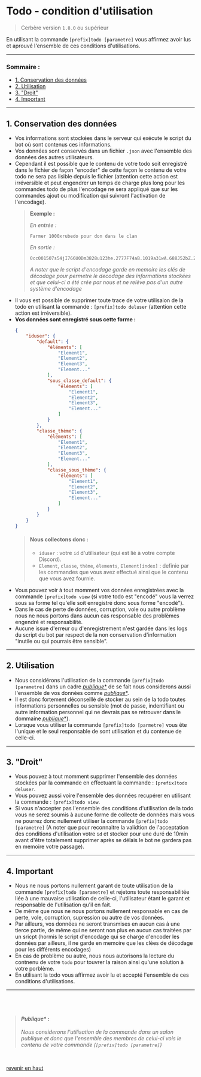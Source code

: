 # Todo - condition d'utilisation
> Cerbère version `1.8.0` ou supérieur

En utilisant la commande `[prefix]todo [parametre]` vous affirmez avoir lus et aprouvé l'ensemble de ces conditions d'utilisations.

***
### Sommaire :
  - [1. Conservation des données](#1-conservation-des-données)
  - [2. Utilisation](#2-utilisation)
  - [3. "Droit"](#3-droit)
  - [4. Important](#4-important)
***

## 1. Conservation des données

- Vos informations sont stockées dans le serveur qui exécute le script du bot où sont contenus ces informations.
- Vos données sont conservés dans un fichier `.json` avec l'ensemble des données des autres utilisateurs.
- Cependant il est possible que le contenu de votre todo soit enregistré dans le fichier de façon "encoder" de cette façon le contenu de votre todo ne sera pas lisible depuis le fichier (attention cette action est irréversible et peut engendrer un temps de charge plus long pour les commandes todo de plus l'encodage ne sera appliqué que sur les commandes ajout ou modification qui suivront l'activation de l'encodage).
    >__Exemple :__
    >
    >*En entrée :*
    >```fix
    >Farmer 1000xrubedo pour don dans le clan
    >```
    >*En sortie :*
    >```fix
    >0cc001507s54jI766U0Dm3828u123he.2777F74aB.1019a31wA.688J52bZ.229r15IY.3425J101rE.4777u97Wv.2477v70PH.2015j77qR.2015j77qR.2015j77qR.125E19fz.688J52bZ.2718u104pm.364w19aa.4109v64Iy.404Q20aV.30h9dL.4777u97Wv.565T41Wq.30h9dL.2718u104pm.688J52bZ.4777u97Wv.404Q20aV.30h9dL.4114Q64QG.4777u97Wv.404Q20aV.1019a31wA.4114Q64QG.12U4Ug.4777u97Wv.896P0ZQ.4109v64Iy.4777u97Wv.921x0Sq.896P0ZQ.1019a31wA.4114Q64QG
    >```
    >*A noter que le script d'encodage garde en memoire les clés de décodage pour permetre le decodage des informations stockées et que celui-ci a été crée par nous et ne relève pas d'un autre système d'encodage*
- Il vous est possible de supprimer toute trace de votre utilisaion de la todo en utilisant la commande : `[prefix]todo deluser` (attention cette action est irréversible).
- __Vos données sont enregistré sous cette forme :__
    ```json
    {
        "iduser": {
            "default": {
                "éléments": [
                    "Element1",
                    "Element2",
                    "Element3",
                    "Element..."
                ],
                "sous_classe_default": {
                    "éléments": [
                        "Element1",
                        "Element2",
                        "Element3",
                        "Element..."
                    ]
                }
            },
            "classe_thème": {
                "éléments": [
                    "Element1",
                    "Element2",
                    "Element3",
                    "Element..."
                ],
                "classe_sous_thème": {
                    "éléments": [
                        "Element1",
                        "Element2",
                        "Element3",
                        "Element..."
                    ]
                }
            }
        }
    }
    ```
    >#### __Nous collectons donc :__ 
    >* `iduser` : votre `id` d'utilisateur (qui est lié à votre compte Discord).
    >* `Element`, `classe`, `thème`, `élements`, `Element[index]` : definie par les commandes que vous avez effectué ainsi que le contenu que vous avez fournie.
- Vous pouvez voir à tout momment vos données enregistrées avec la commande `[prefix]todo view` (si votre todo est "encodé" vous la verrez sous sa forme tel qu'elle soit enregistré donc sous forme "encodé").
- Dans le cas de perte de données, corruption, vole ou autre problème nous ne nous portons dans aucun cas responsable des problèmes engendré et responsabilité.
- Aucune issue d'erreur ou d'enregistrement n'est gardée dans les logs du script du bot par respect de la non conservation d'information "inutile ou qui pourrais être sensible".
***
## 2. Utilisation

- Nous considérons l'utilisation de la commande `[prefix]todo [parametre]` dans un cadre [*publique**](#*publique**-:) de se fait nous considerons aussi l'ensemble de vos données comme [*publique**](#*publique**-:).
- Il est donc fortement déconseillé de stocker au sein de la todo toutes informations personnelles ou sensible (mot de passe, indentifiant ou autre information personnel qui ne devrais pas se retrouver dans le dommaine [*publique**](#*publique**-:)).
- Lorsque vous utiliser la commande `[prefix]todo [parmetre]` vous ête l'unique et le seul responsable de sont utilisation et du contenue de celle-ci.
***
## 3. "Droit"

- Vous pouvez à tout momment supprimer l'ensemble des données stockées par la commande en effectuant la commande : `[prefix]todo deluser`.
- Vous pouvez aussi voire l'ensemble des données recupérer en utilisant la commande : `[prefix]todo view`.
- Si vous n'accepter pas l'ensemble des conditions d'utilisation de la todo vous ne serez soumis à aucune forme de collecte de données mais vous ne pourrez donc nullement utiliser la commande `[prefix]todo [parametre]` (A noter que pour reconnaitre la validtion de l'acceptation des conditions d'utilisation votre `id` et stocker pour une duré de 10min avant d'être totalement supprimer après se délais le bot ne gardera pas en memoire votre passage).
***
## 4. Important

- Nous ne nous portons nullement garant de toute utilisation de la commande `[prefix]todo [parametre]` et rejetons toute responsabilitée liée à une mauvaise utilisation de celle-ci, l'utilisateur étant le garant et responsable de l'utilisation qu'il en fait.
- De même que nous ne nous portons nullement responsable en cas de perte, vole, corruption, supression ou autre de vos données.
- Par ailleurs, vos données ne seront transmises en aucun cas à une tierce partie, de même qui ne seront non plus en aucun cas traitées par un sricpt (hormis le script d'encodage qui se charge d'encoder les données par ailleurs, il ne garde en memoire que les clées de décodage pour les différents encodages)
- En cas de problème ou autre, nous nous autorisons la lecture du contnenu de votre `todo` pour touvrer la raison ainsi qu'une solution à votre porblème.
- En utilisant la todo vous affirmez avoir lu et accepté l'ensemble de ces conditions d'utilisations.
***

<br>
<br>

> #### *Publique** : 
>*Nous considerons l'utilisation de la commande dans un salon publique et donc que l'ensemble des membres de celui-ci vois le contenu de votre commande (`[prefix]todo [parametre]`)*

<br>

[revenir en haut](#todo---condition-d'utilisation)
